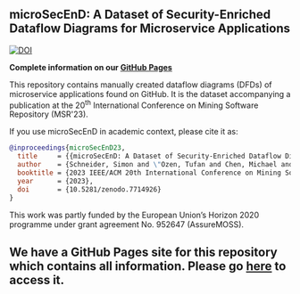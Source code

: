 ## microSecEnD: A Dataset of Security-Enriched Dataflow Diagrams for Microservice Applications

[![DOI](https://zenodo.org/badge/DOI/10.5281/zenodo.7714926.svg)](https://doi.org/10.5281/zenodo.7714926)

**Complete information on our [GitHub Pages](https://tuhh-softsec.github.io/microSecEnD)**

This repository contains manually created dataflow diagrams (DFDs) of microservice applications found on GitHub.
It is the dataset accompanying a publication at the 20<sup>th</sup> International Conference on Mining Software Repository (MSR'23).

If you use microSecEnD in academic context, please cite it as:

```bibtex
@inproceedings{microSecEnD23,
  title     = {{microSecEnD: A Dataset of Security-Enriched Dataflow Diagrams for Microservice Applications}},  
  author    = {Schneider, Simon and \"Ozen, Tufan and Chen, Michael and Scandariato, Riccardo},  
  booktitle = {2023 IEEE/ACM 20th International Conference on Mining Software Repositories (MSR)},   
  year      = {2023},
  doi       = {10.5281/zenodo.7714926}
}
```

This work was partly funded by the European Union’s Horizon 2020 programme under grant agreement No. 952647 (AssureMOSS).

## We have a GitHub Pages site for this repository which contains all information. Please go [here](https://tuhh-softsec.github.io/microSecEnD) to access it.
